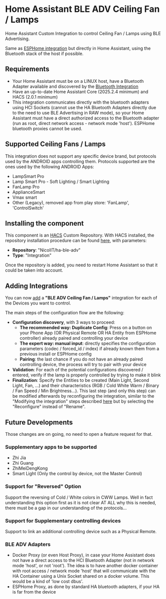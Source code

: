 # Home Assistant BLE ADV Ceiling Fan / Lamps

Home Assistant Custom Integration to control Ceiling Fan / Lamps using BLE Advertising.

Same as [ESPHome integration](https://github.com/NicoIIT/esphome-components) but directly in Home Assistant, using the Bluetooth stack of the host if possible.

## Requirements
* Your Home Assistant must be on a LINUX host, have a Bluetooth Adapter available and discovered by the [Bluetooth Integration](https://www.home-assistant.io/integrations/bluetooth/)
* Have an up-to-date Home Assistant Core (2025.2.4 minimum) and HACS (2.0.1 minimum)
* This integration communicates directly with the bluetooth adapters using HCI Sockets (cannot use the HA Bluetooth Adapters directly due to the need to use BLE Advertising in RAW mode), so your Home Assistant must have a direct authorized access to the Bluetooth adapter (run as root, direct network access - network mode 'host'). ESPHome bluetooth proxies cannot be used.

## Supported Ceiling Fans / Lamps
This integration does not support any specific device brand, but protocols used by the ANDROID apps controlling them. Protocols supported are the ones used by the following ANDROID Apps:

* LampSmart Pro
* Lamp Smart Pro - Soft Lighting / Smart Lighting
* FanLamp Pro
* ApplianceSmart
* Vmax smart
* Other (Legacy), removed app from play store: 'FanLamp', 'ControlSwitch'

## Installing the component
This component is an [HACS](https://www.hacs.xyz/) Custom Repository. With HACS installed, the repository installation procedure can be found [here](https://www.hacs.xyz/docs/faq/custom_repositories/), with parameters:
* **Repository**: "NicoIIT/ha-ble-adv"
* **Type**: "Integration"

Once the repository is added, you need to restart Home Assistant so that it could be taken into account.

## Adding Integrations
You can now [add](https://www.home-assistant.io/getting-started/integration/) a **"BLE ADV Ceiling Fan / Lamps"** integration for each of the Devices you want to control.

The main steps of the configuration flow are the following:
* **Configuration discovery**, with 3 ways to proceed:
  * **The recommended way: Duplicate Config**: Press on a button on your Phone App (OR Physical Remote OR HA Entity from ESPHome controller) already paired and controlling your device
  * **The expert way: manual input**: directly specifies the configuration parameters (codec / forced_id / index) if already known them from a previous install or ESPHome config
  * **Pairing**: the last chance if you do not have an already paired controlling device, the process will try to pair with your device
* **Validation**: For each of the potential configurations discovered / entered, verify if the lamp is properly controlled by trying to make it blink
* **Finalization**: Specify the Entities to be created (Main Light, Second Light, Fan, ...) and their characteristics (RGB / Cold White Warm / Binary / Fan Speed / Min Brightness...). This last step (and only this step) can be modified afterwards by reconfiguring the integration, similar to the "Modifying the integration" steps described [here](https://www.home-assistant.io/getting-started/integration/) but by selecting the "Reconfigure" instead of "Rename".


## Future Developments
Those changes are on going, no need to open a feature request for that.

### Supplementary apps to be supported
* Zhi Jia
* Zhi Guang
* ZhiMeiDengKong
* Smart Light (Only the control by device, not the Master Control)

### Support for "Reversed" Option
Support the reversing of Cold / White colors in CWW Lamps.
Well in fact understanding this option first as it is not clear AT ALL why this is needed, there must be a gap in our understanding of the protocols...

### Support for Supplementary controlling devices
Support to link an additional controlling device such as a Physical Remote.

### BLE ADV Adapters
* Docker Proxy (or even Host Proxy), in case your Home Assistant does not have a direct access to the HCI Bluetooth Adapter (not in network mode 'host', or not 'root'). The idea is to have another docker container with root access / network mode 'host' that will communicate with the HA Container using a Unix Socket shared on a docker volume. This would be a kind of 'low cost dbus'.
* ESPHome Proxy, as done by standard HA bluetooth adapters, if your HA is far from the device


